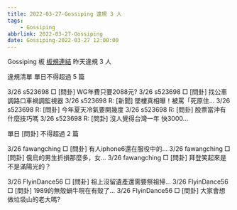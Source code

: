 ```yaml
---
title: 2022-03-27-Gossiping 違規 3 人
tags:
    - Gossiping
abbrlink: 2022-03-27-Gossiping
date: Gossiping-2022-03-27 12:00:00
---
```

Gossiping 板 [板規連結](https://www.ptt.cc/bbs/Gossiping/M.1637425085.A.07D.html)
昨天違規 3 人
<!-- more -->

違規清單
單日不得超過 5 篇

3/26 s523698 □ [問卦] WG年費只要2088元?
3/26 s523698 □ [問卦] 找公車調路口車禍調監視器
3/26 s523698 R: [新聞] 墜樓真相曝！被罵「死原住…
3/26 s523698 R: [問卦] 今年夏天冷氣要開幾度
3/26 s523698 R: [問卦] 股票當沖有什麼技巧嗎
3/26 s523698 R: [問卦] 沒人覺得台灣一年 快3000…

單日 [問卦] 不得超過 2 篇

3/26 fawangching □ [問卦] 有人iphone6還在服役中的…
3/26 fawangching □ [問卦] 俄烏的男生折損那麼多，女…
3/26 fawangching □ [問卦] 拜登笑起來是不是滿陽光的？

3/26 FlyinDance56 □ [問卦] 祖上沒留遺產還需要祭祖掃…
3/26 FlyinDance56 □ [問卦] 1989的無殼蝸牛現在有殼了…
3/26 FlyinDance56 □ [問卦] 大家會想做垃圾山的老大嗎?